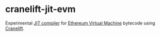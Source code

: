 # cranelift-jit-evm

Experimental [JIT compiler][JIT] for [Ethereum Virtual Machine][EVM] bytecode using [Cranelift].

[EVM]: https://ethereum.org/en/developers/docs/evm/
[JIT]: https://en.wikipedia.org/wiki/Just-in-time_compilation
[Cranelift]: https://cranelift.dev/
